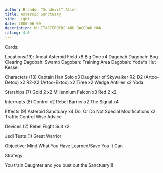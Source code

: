 ```yaml
---
author: Brandon "Sundevil" Allen
title: Asteroid Sanctuary
side: Light
date: 2000-06-09
description: UH ITASTEROIDS AND DAGOBAH MAN
rating: 4.0
---
```

Cards: 


Locations(19):
Anoat
Asteroid Field	x8
Big One  x4
Dagobah
Dagobah: Bog Clearing
Dagobah: Swamp
Dagobah: Training Area
Dagobah: Yoda*s Hut
Kessel

Characters (13)
Captain Han Solo  x3
Daughter of Skywalker
R2-D2 (Artoo-Detoo)  x2
R2-X2 (Artoo-Extoo)  x2
Tiree  x2
Wedge Antilles	x2
Yoda

Starships (7)
Gold 2	x2
Millennium Falcon  x3
Red 2  x2

Interrupts (8)
Control  x2
Rebel Barrier  x2
The Signal  x4

Effects (9)
Asteroid Sanctuary  x4
Do, Or Do Not
Special Modifications  x2
Traffic Control
Wise Advice

Devices (2)
Rebel Flight Suit  x2

Jedi Tests (1)
Great Warrior

Objective:
Mind What You Have Learned/Save You It Can


Strategy: 

You train Daughter and you bust out the Sanctuary!!! 